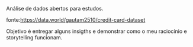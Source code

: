 Análise de dados abertos para estudos.


fonte:https://data.world/gautam2510/credit-card-dataset

Objetivo é entregar alguns insigths e demonstrar como o meu raciocínio e storytelling funcionam. 
